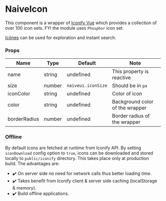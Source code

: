 # NaiveIcon

This component is a wrapper of [Iconify Vue](https://iconify.design/getting-started/) which provides a collection of over 100 icon sets. FYI the module uses `Phosphor` icon set.

[Icônes](https://icones.js.org) can be used for exploration and instant search.

### Props

| **Name**     | **Type** | **Default**        | **Note**                        |
| ------------ | -------- | ------------------ | ------------------------------- |
| name         | string   | undefined          | This property is reactive       |
| size         | number   | `naiveui.iconSize` | Should be in `px`               |
| iconColor    | string   | undefined          | Color of icon                   |
| color        | string   | undefined          | Background color of the wrapper |
| borderRadius | number   | undefined          | Border radius of the wrapper    |

### Offline

By default icons are fetched at runtime from Iconify API. By setting `iconDownload` config option to `true`, icons can be downloaded and stored locally to `public/iconify` directory. This takes place only at production build. The advantages are:

- ✔️ On server side no need for network calls thus better loading time.
- ✔️ Takes benefit from Iconify client & server side caching (localStorage & memory).
- ✔️ Build offline applications.
